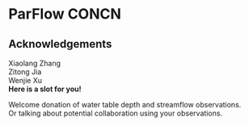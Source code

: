 # ParFlow CONCN

## Acknowledgements  
Xiaolang Zhang  
Zitong Jia  
Wenjie Xu  
**Here is a slot for you!**

Welcome donation of water table depth and streamflow observations.  
Or talking about potential collaboration using your observations.  

